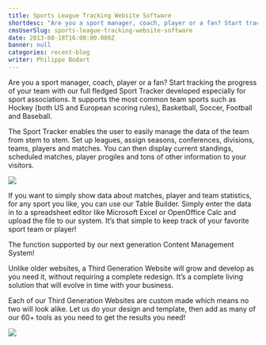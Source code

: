 ```yaml
---
title: Sports League Tracking Website Software
shortdesc: "Are you a sport manager, coach, player or a fan? Start tracking the progress of your team with our full fledged Sport Tracker developed especially for sport associations. It supports the most common team sports such as Hockey (both US and European scoring rules), Basketball, Soccer, Football and Baseball."
cmsUserSlug: sports-league-tracking-website-software
date: 2013-08-18T16:00:00.000Z
banner: null
categories: recent-blog
writer: Philippe Bodart
---
```


<p>Are you a sport manager, coach, player or a fan? Start tracking the progress of your team with our full fledged Sport Tracker developed especially for sport associations. It supports the most common team sports such as Hockey (both US and European scoring rules), Basketball, Soccer, Football and Baseball.</p>
<p>The Sport Tracker enables the user to easily manage the data of the team from stem to stem. Set up leagues, assign seasons, conferences, divisions, teams, players and matches. You can then display current standings, scheduled matches, player progiles and tons of other information to your visitors.</p>
<p class="text-center"><img src="../img/uploads/sportsleaguesoftware.png"></p>
<p>If you want to simply show data about matches, player and team statistics, for any sport you like, you can use our Table Builder. Simply enter the data in to a spreadsheet editor like Microsoft Excel or OpenOffice Calc and upload the file to our system. It’s that simple to keep track of your favorite sport team or player!</p>
<p>The function supported by our next generation Content Management System!</p>
<p>Unlike older websites, a Third Generation Website will grow and develop as you need it, without requiring a complete redesign. It’s a complete living solution that will evolve in time with your business.</p>
<p>Each of our Third Generation Websites are custom made which means no two will look alike. Let us do your design and template, then add as many of our 60+ tools as you need to get the results you need!</p>
<p class="text-center"><img src="../img/uploads/sportsleaguecms.jpg"></p>